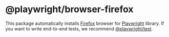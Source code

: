 # @playwright/browser-firefox

This package automatically installs [Firefox](https://www.mozilla.org/firefox/) browser for [Playwright](http://github.com/microsoft/playwright) library. If you want to write end-to-end tests, we recommend [@playwright/test](https://playwright.dev/docs/intro).
